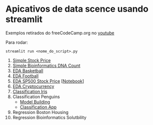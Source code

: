 # Apicativos de data scence usando streamlit

Exemplos retirados do freeCodeCamp.org no [youtube](https://www.youtube.com/watch?v=JwSS70SZdyM&feature=youtu.be)

Para rodar:

`streamlit run <nome_do_script>.py`

1. [Simple Stock Price](https://github.com/caiosainvallio/app_data_science/blob/main/myapp.py)
2. [Simple Bioinformatics DNA Count](https://github.com/caiosainvallio/app_data_science/blob/main/dna-app.py)
3. [EDA Basketball](https://github.com/caiosainvallio/app_data_science/blob/main/basketball_app.py)
4. [EDA Football](https://github.com/caiosainvallio/app_data_science/blob/main/football_app.py)
5. [EDA SP500 Stock Price](https://github.com/caiosainvallio/app_data_science/blob/main/sp500-app.py) [[Notebook](https://github.com/caiosainvallio/app_data_science/blob/main/S%25P500.ipynb)]
6. [EDA Cryptocurrency](https://github.com/caiosainvallio/app_data_science/blob/main/crypto-price-app.py)
7. [Classification Iris](https://github.com/caiosainvallio/app_data_science/blob/main/iris-ml-app.py)
8. Classification Penguins  
    * [Model Building](https://github.com/caiosainvallio/app_data_science/blob/main/penguins-model-building.py)  
    * [Classification App](https://github.com/caiosainvallio/app_data_science/blob/main/penguins-app.py)
9. Regression Boston Housing
10. Regression Bioinformatics Solutbility
